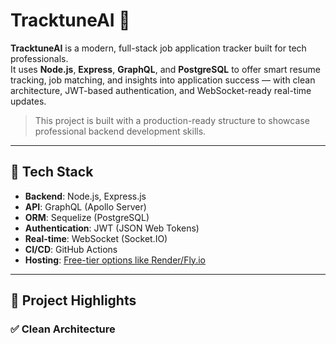 # TracktuneAI 🎯

**TracktuneAI** is a modern, full-stack job application tracker built for tech professionals.  
It uses **Node.js**, **Express**, **GraphQL**, and **PostgreSQL** to offer smart resume tracking, job matching, and insights into application success — with clean architecture, JWT-based authentication, and WebSocket-ready real-time updates.

> This project is built with a production-ready structure to showcase professional backend development skills.

---

## 🚀 Tech Stack

- **Backend**: Node.js, Express.js
- **API**: GraphQL (Apollo Server)
- **ORM**: Sequelize (PostgreSQL)
- **Authentication**: JWT (JSON Web Tokens)
- **Real-time**: WebSocket (Socket.IO)
- **CI/CD**: GitHub Actions
- **Hosting**: [Free-tier options like Render/Fly.io](#deployment)

---

## 🧠 Project Highlights

### ✅ Clean Architecture
